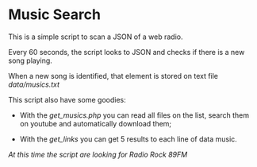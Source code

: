# Music Search

This is a simple script to scan a JSON of a web radio.

Every 60 seconds, the script looks to JSON and checks if there is a new song playing.

When a new song is identified, that element is stored on text file _data/musics.txt_

This script also have some goodies:

* With the *get_musics.php* you can read all files on the list, search them on youtube and automatically download them;

* With the *get_links* you can get 5 results to each line of data music.

_At this time the script are looking for Radio Rock 89FM_